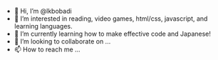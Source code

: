- 👋 Hi, I’m @lkbobadi
- 👀 I’m interested in reading, video games, html/css, javascript, and learning languages.
- 🌱 I’m currently learning how to make effective code and Japanese!
- 💞️ I’m looking to collaborate on ...
- 📫 How to reach me ...

<!---
lkbobadi/lkbobadi is a ✨ special ✨ repository because its `README.md` (this file) appears on your GitHub profile.
You can click the Preview link to take a look at your changes.
--->
